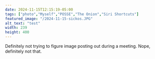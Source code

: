 ```yaml
---
date: 2024-11-15T12:15:19-05:00
tags: ["photo","Myself","POSSE","The Onion","Siri Shortcuts"]
featured_image: "/2024-11-15-sickos.JPG"
alt_text: "test"
width: 239
height: 400
---
```

Definitely not trying to figure image posting out during a meeting. Nope, definitely not that.